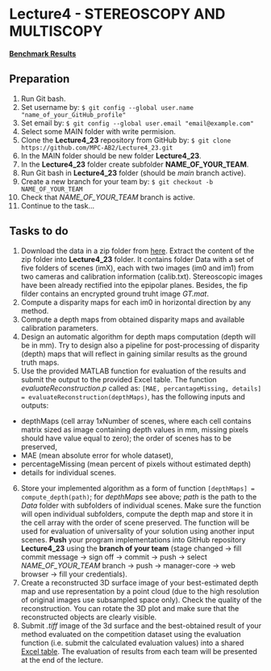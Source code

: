 # Lecture4 - STEREOSCOPY AND MULTISCOPY

[**Benchmark Results**](https://docs.google.com/spreadsheets/d/13iQPgrW7Jq5XebiLk6vdVsncdPDLetl_/edit?usp=sharing&ouid=112211468254352441667&rtpof=true&sd=true)

## Preparation

1. Run Git bash.
2. Set username by: `$ git config --global user.name "name_of_your_GitHub_profile"`
3. Set email by: `$ git config --global user.email "email@example.com"`
4. Select some MAIN folder with write permision.
5. Clone the **Lecture4_23** repository from GitHub by: `$ git clone https://github.com/MPC-AB2/Lecture4_23.git`
6. In the MAIN folder should be new folder **Lecture4_23**.
7. In the **Lecture4_23** folder create subfolder **NAME_OF_YOUR_TEAM**.
8. Run Git bash in **Lecture4_23** folder (should be *main* branch active).
9. Create a new branch for your team by: `$ git checkout -b NAME_OF_YOUR_TEAM`
10. Check that  *NAME_OF_YOUR_TEAM* branch is active.
11. Continue to the task...

## Tasks to do

1. Download the data in a zip folder from [here](https://www.vut.cz/www_base/vutdisk.php?i=310281a169). Extract the content of the zip folder into **Lecture4_23** folder. It contains folder Data with a set of five folders of scenes (imX), each with two images (im0 and im1) from two cameras and calibration information (calib.txt). Stereoscopic images have been already rectified into the epipolar planes. Besides, the fip filder contains an encrypted ground truht image *GT.mat*. 
2. Compute a disparity maps for each im0 in horizontal direction by any method.
3. Compute a depth maps from obtained disparity maps and available calibration parameters.
4. Design an automatic algorithm for depth maps computation (depth will be in mm). Try to design also a pipeline for post-processing of disparity (depth) maps that will reflect in gaining similar results as the ground truth maps. 
5. Use the provided MATLAB function for evaluation of the results and submit the output to the provided Excel table. The function *evaluateReconstruction.p* called as:
`[MAE, percantageMissing, details] = evaluateReconstruction(depthMaps)`,
has the following inputs and outputs:
  * depthMaps (cell array 1xNumber of scenes, where each cell contains matrix sized as image containing depth values in mm, missing pixels should have value equal to zero); the order of scenes has to be preserved,
  * MAE (mean absolute error for whole dataset),
  * percentageMissing (mean percent of pixels without estimated depth)
  * details for individual scenes.
6. Store your implemented algorithm as a form of function `[depthMaps] = compute_depth(path)`; for *depthMaps* see above; *path* is the path to the *Data* folder with subfolders of individual scenes. Make sure the function will open individual subfolders, compute the depth map and store it in the cell array with the order of scene preserved. The function will be used for evaluation of universality of your solution using another input scenes. **Push** your program implementations into GitHub repository **Lecture4_23** using the **branch of your team** (stage changed -> fill commit message -> sign off -> commit -> push -> select *NAME_OF_YOUR_TEAM* branch -> push -> manager-core -> web browser -> fill your credentials).
7. Create a reconstructed 3D surface image of your best-estimated depth map and use representation by a point cloud (due to the high resolution of original images use subsampled
space only). Check the quality of the reconstruction. You can rotate the 3D plot and make sure that the reconstructed objects are clearly visible.
8. Submit *.tiff* image of the 3d surface and the best-obtained result of your method evaluated on the competition dataset using the evaluation function (i.e. submit the calculated evaluation values) into a shared [Excel table](https://docs.google.com/spreadsheets/d/13iQPgrW7Jq5XebiLk6vdVsncdPDLetl_/edit?usp=sharing&ouid=112211468254352441667&rtpof=true&sd=true). The evaluation of results from each team will be presented at the end of the lecture.

